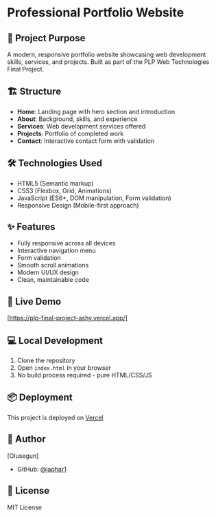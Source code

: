 # Professional Portfolio Website

## 🎯 Project Purpose
A modern, responsive portfolio website showcasing web development skills, services, and projects. Built as part of the PLP Web Technologies Final Project.

## 🏗️ Structure
- **Home**: Landing page with hero section and introduction
- **About**: Background, skills, and experience
- **Services**: Web development services offered
- **Projects**: Portfolio of completed work
- **Contact**: Interactive contact form with validation

## 🛠️ Technologies Used
- HTML5 (Semantic markup)
- CSS3 (Flexbox, Grid, Animations)
- JavaScript (ES6+, DOM manipulation, Form validation)
- Responsive Design (Mobile-first approach)

## ✨ Features
- Fully responsive across all devices
- Interactive navigation menu
- Form validation
- Smooth scroll animations
- Modern UI/UX design
- Clean, maintainable code

## 🚀 Live Demo
[https://plp-final-project-ashy.vercel.app/]

## 💻 Local Development
1. Clone the repository
2. Open `index.html` in your browser
3. No build process required - pure HTML/CSS/JS

## 📦 Deployment
This project is deployed on [Vercel](https://vercel.com/)

## 👤 Author
[Olusegun]
- GitHub: [@japhar1](https://github.com/japhar1)

## 📝 License
MIT License
